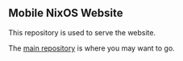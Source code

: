 ## Mobile NixOS Website

This repository is used to serve the website.

The [main repository](https://github.com/NixOS/mobile-nixos) is where you may want to go.
